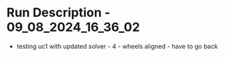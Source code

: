 # Run Description - 09_08_2024_16_36_02

- testing uc1 with updated solver - 4 - wheels aligned - have to go back

